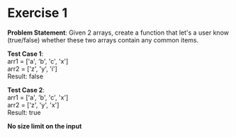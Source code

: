 # Exercise 1

**Problem Statement**: Given 2 arrays, create a function that let\'s a user know (true/false) whether these two arrays contain any common items.

**Test Case 1**:
<br >arr1 = ['a', 'b', 'c', 'x']
<br >arr2 = ['z', 'y', 'i']
<br>Result: false

**Test Case 2**:
<br >arr1 = ['a', 'b', 'c', 'x']
<br >arr2 = ['z', 'y', 'x']
<br>Result: true

**No size limit on the input**